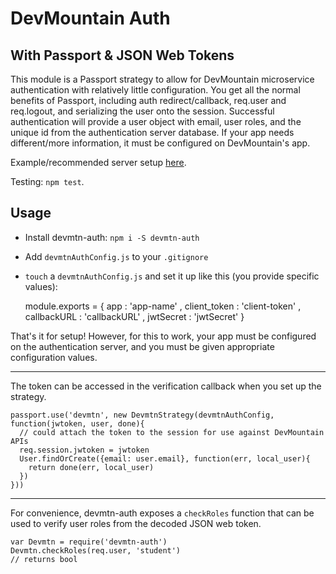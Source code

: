 # DevMountain Auth
## With Passport & JSON Web Tokens

This module is a Passport strategy to allow for DevMountain microservice authentication with
relatively little configuration. You get all the normal benefits of Passport, including auth
redirect/callback, req.user and req.logout, and serializing the user onto the session. Successful
authentication will provide a user object with email, user roles, and the unique id from the
authentication server database. If your app needs different/more information, it must be
configured on DevMountain's app.

Example/recommended server setup [here](./example/server.js).

Testing: `npm test`.

## Usage

* Install devmtn-auth: `npm i -S devmtn-auth`
* Add `devmtnAuthConfig.js` to your `.gitignore`
* `touch` a `devmtnAuthConfig.js` and set it up like this (you provide specific values):

    module.exports = {
      app          : 'app-name'
    , client_token : 'client-token'
    , callbackURL  : 'callbackURL'
    , jwtSecret    : 'jwtSecret'
    }

That's it for setup! However, for this to work, your app must be configured on the authentication
server, and you must be given appropriate configuration values.

--------

The token can be accessed in the verification callback when you set up the strategy.

    passport.use('devmtn', new DevmtnStrategy(devmtnAuthConfig, function(jwtoken, user, done){
      // could attach the token to the session for use against DevMountain APIs
      req.session.jwtoken = jwtoken
      User.findOrCreate({email: user.email}, function(err, local_user){
        return done(err, local_user)
      })
    }))

--------

For convenience, devmtn-auth exposes a `checkRoles` function that can be used to verify user
roles from the decoded JSON web token.

    var Devmtn = require('devmtn-auth')
    Devmtn.checkRoles(req.user, 'student')
    // returns bool

